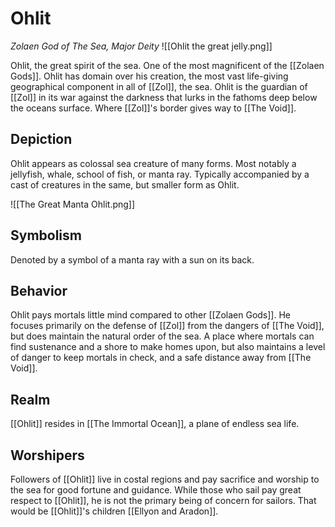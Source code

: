 # Ohlit
*Zolaen God of The Sea, Major Deity*
![[Ohlit the great jelly.png]]

Ohlit, the great spirit of the sea. One of the most magnificent of the [[Zolaen Gods]]. Ohlit has domain over his creation, the most vast life-giving geographical component in all of [[Zol]], the sea. Ohlit is the guardian of [[Zol]] in its war against the darkness that lurks in the fathoms deep below the oceans surface. Where [[Zol]]'s border gives way to [[The Void]].

## Depiction
Ohlit appears as colossal sea creature of many forms. Most notably a jellyfish, whale, school of fish, or manta ray. Typically accompanied by a cast of creatures in the same, but smaller form as Ohlit.

![[The Great Manta Ohlit.png]]

## Symbolism
Denoted by a symbol of a manta ray with a sun on its back.

## Behavior
Ohlit pays mortals little mind compared to other [[Zolaen Gods]]. He focuses primarily on the defense of [[Zol]] from the dangers of [[The Void]], but does maintain the natural order of the sea. A place where mortals can find sustenance and a shore to make homes upon, but also maintains a level of danger to keep mortals in check, and a safe distance away from [[The Void]].

## Realm
[[Ohlit]] resides in [[The Immortal Ocean]], a plane of endless sea life.

## Worshipers
Followers of [[Ohlit]] live in costal regions and pay sacrifice and worship to the sea for good fortune and guidance. While those who sail pay great respect to [[Ohlit]], he is not the primary being of concern for sailors. That would be [[Ohlit]]'s children [[Ellyon and Aradon]].